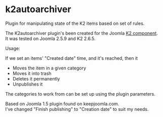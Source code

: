 k2autoarchiver
==============

Plugin for manipulating state of the K2 items based on set of rules.

<p>The K2autoarchiver plugin's been created for the Joomla <a href="http://getk2.org/" target="_blank">K2 component</a>.<br/>It was tested on Joomla 2.5.9 and K2 2.6.5.</p>
<p>Usage:</p>
If we set an items' "Created date" time, and it's reached, then it 
<ul>
<li>Moves the item in a given category</li>
<li>Moves it into trash</li>
<li>Deletes it permanently</li>
<li>Unpublishes it</li>
</ul>
<p>The categories to work from can be set up using the plugin parameters.</p>

<p>Based on Joomla 1.5 plugin found on keepjoomla.com.<br />I've changed "Finish publishing" to "Creation date" to suit my needs.</p>
